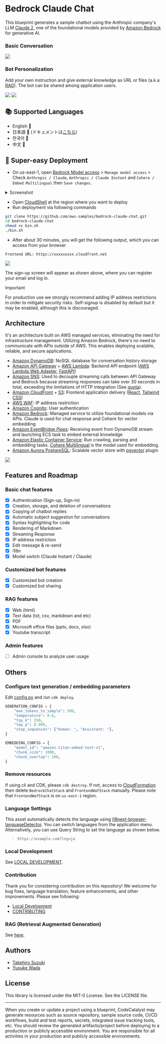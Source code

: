 # Bedrock Claude Chat

This blueprint generates a sample chatbot using the Anthropic company's LLM [Claude 2](https://www.anthropic.com/index/claude-2), one of the foundational models provided by [Amazon Bedrock](https://aws.amazon.com/bedrock/) for generative AI.

### Basic Conversation

![](https://d107sfil7rheid.cloudfront.net/demo.gif)

### Bot Personalization

Add your own instruction and give external knowledge as URL or files (a.k.a [RAG](./docs/RAG.md)). The bot can be shared among application users.

![](https://d107sfil7rheid.cloudfront.net/bot_creation.png)
![](https://d107sfil7rheid.cloudfront.net/bot_chat.png)

## 📚 Supported Languages

- English 💬
- 日本語 💬 (ドキュメントは[こちら](./docs/README_ja.md))
- 한국어 💬
- 中文 💬

## 🚀 Super-easy Deployment

- On us-east-1, open [Bedrock Model access](https://us-east-1.console.aws.amazon.com/bedrock/home?region=us-east-1#/modelaccess) > `Manage model access` > Check `Anthropic / Claude`, `Anthropic / Claude Instant` and `Cohere / Embed Multilingual` then `Save changes`.

<details>
<summary>Screenshot</summary>

![](https://d107sfil7rheid.cloudfront.net/model_screenshot.png)

</details>

- Open [CloudShell](https://console.aws.amazon.com/cloudshell/home) at the region where you want to deploy
- Run deployment via following commands

```sh
git clone https://github.com/aws-samples/bedrock-claude-chat.git
cd bedrock-claude-chat
chmod +x bin.sh
./bin.sh
```

- After about 30 minutes, you will get the following output, which you can access from your browser

```
Frontend URL: https://xxxxxxxxx.cloudfront.net
```

![](https://d107sfil7rheid.cloudfront.net/signin.png)

The sign-up screen will appear as shown above, where you can register your email and log in.

> [!Important]
> For production use we strongly recommend adding IP address restrictions in order to mitigate security risks. Self-signup is disabled by default but it may be enabled, although this is discouraged.

## Architecture

It's an architecture built on AWS managed services, eliminating the need for infrastructure management. Utilizing Amazon Bedrock, there's no need to communicate with APIs outside of AWS. This enables deploying scalable, reliable, and secure applications.

- [Amazon DynamoDB](https://aws.amazon.com/dynamodb/): NoSQL database for conversation history storage
- [Amazon API Gateway](https://aws.amazon.com/api-gateway/) + [AWS Lambda](https://aws.amazon.com/lambda/): Backend API endpoint ([AWS Lambda Web Adapter](https://github.com/awslabs/aws-lambda-web-adapter), [FastAPI](https://fastapi.tiangolo.com/))
- [Amazon SNS](https://aws.amazon.com/sns/): Used to decouple streaming calls between API Gateway and Bedrock because streaming responses can take over 30 seconds in total, exceeding the limitations of HTTP integration (See [quota](https://docs.aws.amazon.com/apigateway/latest/developerguide/limits.html)).
- [Amazon CloudFront](https://aws.amazon.com/cloudfront/) + [S3](https://aws.amazon.com/s3/): Frontend application delivery ([React](https://react.dev/), [Tailwind CSS](https://tailwindcss.com/))
- [AWS WAF](https://aws.amazon.com/waf/): IP address restriction
- [Amazon Cognito](https://aws.amazon.com/cognito/): User authentication
- [Amazon Bedrock](https://aws.amazon.com/bedrock/): Managed service to utilize foundational models via APIs. Claude is used for chat response and Cohere for vector embedding
- [Amazon EventBridge Pipes](https://aws.amazon.com/eventbridge/pipes/): Receiving event from DynamoDB stream and launching ECS task to embed external knowledge
- [Amazon Elastic Container Service](https://aws.amazon.com/ecs/): Run crawling, parsing and embedding tasks. [Cohere Multilingual](https://txt.cohere.com/multilingual/) is the model used for embedding.
- [Amazon Aurora PostgreSQL](https://aws.amazon.com/rds/aurora/): Scalable vector store with [pgvector](https://github.com/pgvector/pgvector) plugin

![](https://d107sfil7rheid.cloudfront.net/arch.png)

## Features and Roadmap

### Basic chat features

- [x] Authentication (Sign-up, Sign-in)
- [x] Creation, storage, and deletion of conversations
- [x] Copying of chatbot replies
- [x] Automatic subject suggestion for conversations
- [x] Syntax highlighting for code
- [x] Rendering of Markdown
- [x] Streaming Response
- [x] IP address restriction
- [x] Edit message & re-send
- [x] I18n
- [x] Model switch (Claude Instant / Claude)

### Customized bot features

- [x] Customized bot creation
- [x] Customized bot sharing

### RAG features

- [x] Web (html)
- [x] Text data (txt, csv, markdown and etc)
- [x] PDF
- [x] Microsoft office files (pptx, docx, xlsx)
- [x] Youtube transcript

### Admin features

- [ ] Admin console to analyze user usage

## Others

### Configure text generation / embedding parameters

Edit [config.py](./backend/app/config.py) and run `cdk deploy`.

```py
GENERATION_CONFIG = {
    "max_tokens_to_sample": 500,
    "temperature": 0.6,
    "top_k": 250,
    "top_p": 0.999,
    "stop_sequences": ["Human: ", "Assistant: "],
}

EMBEDDING_CONFIG = {
    "model_id": "amazon.titan-embed-text-v1",
    "chunk_size": 1000,
    "chunk_overlap": 100,
}
```

### Remove resources

If using cli and CDK, please `cdk destroy`. If not, access to [CloudFormation](https://console.aws.amazon.com/cloudformation/home) then delete `BedrockChatStack` and `FrontendWafStack` manually. Please note that `FrontendWafStack` is on `us-east-1` region.

### Language Settings

This asset automatically detects the language using [i18next-browser-languageDetector](https://github.com/i18next/i18next-browser-languageDetector). You can switch languages from the application menu. Alternatively, you can use Query String to set the language as shown below.

> `https://example.com?lng=ja`

### Local Development

See [LOCAL DEVELOPMENT](./docs/LOCAL_DEVELOPMENT.md).

### Contribution

Thank you for considering contribution on this repository! We welcome for bug fixes, language translation, feature enhancements, and other improvements. Please see following:

- [Local Development](./docs/LOCAL_DEVELOPMENT.md)
- [CONTRIBUTING](./CONTRIBUTING.md)

### RAG (Retrieval Augmented Generation)

See [here](./docs/RAG.md).

## Authors

- [Takehiro Suzuki](https://github.com/statefb)
- [Yusuke Wada](https://github.com/wadabee)

## License

This library is licensed under the MIT-0 License. See the LICENSE file.

***

When you create or update a project using a blueprint, CodeCatalyst may generate resources such as source repository, sample source code, CI/CD workflows, build and test reports, secrets, integrated issue tracking tools, etc. You should review the generated artifacts/project before deploying to a production or publicly accessible environment. You are responsible for all activities in your production and publicly accessible environments.
